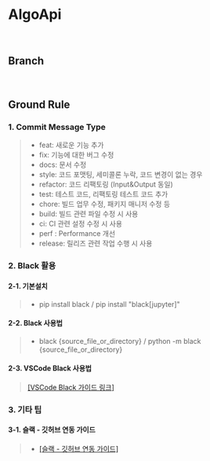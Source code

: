 # AlgoApi
&nbsp;


## Branch
&nbsp;


## Ground Rule


### 1. Commit Message Type
> - feat: 새로운 기능 추가
> - fix: 기능에 대한 버그 수정
> - docs: 문서 수정
> - style: 코드 포맷팅, 세미콜론 누락, 코드 변경이 없는 경우
> - refactor: 코드 리팩토링 (Input&Output 동일)
> - test: 테스트 코드, 리팩토링 테스트 코드 추가
> - chore: 빌드 업무 수정, 패키지 매니저 수정 등
> - build: 빌드 관련 파일 수정 시 사용
> - ci: CI 관련 설정 수정 시 사용
> - perf : Performance 개선
> - release: 릴리즈 관련 작업 수행 시 사용
&nbsp;

### 2. Black 활용

#### 2-1. 기본설치
> - pip install black / pip install "black[jupyter]"
&nbsp;


#### 2-2. Black 사용법
> - black {source_file_or_directory} / python -m black {source_file_or_directory}
&nbsp;


#### 2-3. VSCode Black 사용법
> [[VSCode Black 가이드 링크]](https://soypablo.tistory.com/55)



### 3. 기타 팁 

#### 3-1. 슬랙 - 깃허브 연동 가이드
> - [[슬랙 - 깃허브 연동 가이드]](https://adjh54.tistory.com/5)